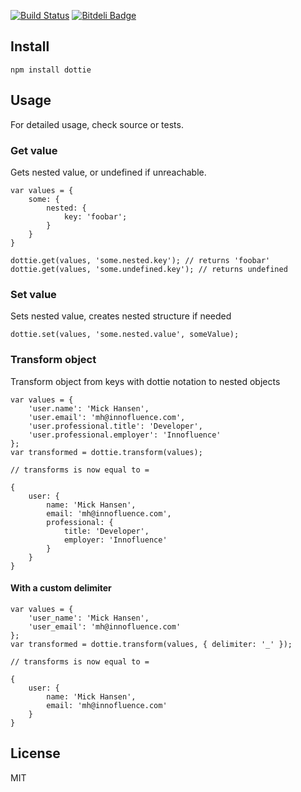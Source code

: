 [![Build Status](https://travis-ci.org/mickhansen/dottie.js.png)](https://travis-ci.org/mickhansen/dottie.js.png)
[![Bitdeli Badge](https://d2weczhvl823v0.cloudfront.net/mickhansen/dottie.js/trend.png)](https://bitdeli.com/free "Bitdeli Badge")

## Install
    npm install dottie

## Usage
For detailed usage, check source or tests.

### Get value
Gets nested value, or undefined if unreachable.

    var values = {
        some: {
            nested: {
                key: 'foobar';
            }
        }
    }

    dottie.get(values, 'some.nested.key'); // returns 'foobar'
    dottie.get(values, 'some.undefined.key'); // returns undefined

### Set value
Sets nested value, creates nested structure if needed

    dottie.set(values, 'some.nested.value', someValue);

### Transform object
Transform object from keys with dottie notation to nested objects

    var values = {
        'user.name': 'Mick Hansen',
        'user.email': 'mh@innofluence.com',
        'user.professional.title': 'Developer',
        'user.professional.employer': 'Innofluence'
    };
    var transformed = dottie.transform(values);

    // transforms is now equal to =

    {
        user: {
            name: 'Mick Hansen',
            email: 'mh@innofluence.com',
            professional: {
                title: 'Developer',
                employer: 'Innofluence'
            }
        }
    }

#### With a custom delimiter

    var values = {
        'user_name': 'Mick Hansen',
        'user_email': 'mh@innofluence.com'
    };
    var transformed = dottie.transform(values, { delimiter: '_' });

    // transforms is now equal to =

    {
        user: {
            name: 'Mick Hansen',
            email: 'mh@innofluence.com'
        }
    }

## License

MIT
